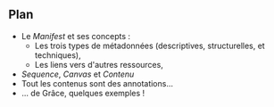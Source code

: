 ## Plan

- Le *Manifest* et ses concepts :
  - Les trois types de métadonnées (descriptives, structurelles, et techniques),
  - Les liens vers d'autres ressources,
- *Sequence*, *Canvas* et *Contenu*
- Tout les contenus sont des annotations...
- ... de Grâce, quelques exemples !